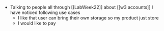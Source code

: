 - Talking to people all through [[LabWeek22]] about [[w3 accounts]] I have noticed following use cases
	- I like that user can bring their own storage so my product  just store
	- I would like to pay